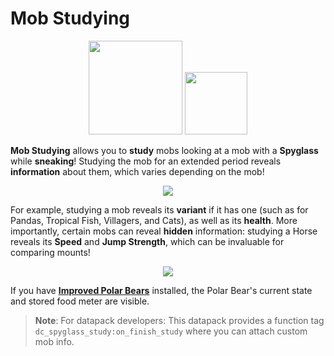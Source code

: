 # Mob Studying

<p align="center">
  <img src="https://static.wikia.nocookie.net/minecraft_gamepedia/images/d/d8/White_Horse_%28Saddle%29.png/revision/latest/scale-to-width-down/350?cb=20190716122913" width=150>
  <img src="https://static.wikia.nocookie.net/minecraft_gamepedia/images/3/32/Steve_scoping_Spyglass_JE2.png/revision/latest?cb=20201125214427" width=100>
</p>

**Mob Studying** allows you to **study** mobs looking at a mob with a **Spyglass** while **sneaking**! Studying the mob for an extended period reveals **information** about them, which varies depending on the mob!

<p align="center">
  <img src="https://github.com/Drakonkinst/DrakonsDatapacks/assets/11655960/e4c9af88-c992-4ef7-bc4c-5bff390aa609">
</p>

For example, studying a mob reveals its **variant** if it has one (such as for Pandas, Tropical Fish, Villagers, and Cats), as well as its **health**. More importantly, certain mobs can reveal **hidden** information: studying a Horse reveals its **Speed** and **Jump Strength**, which can be invaluable for comparing mounts!

<p align="center">
  <img src="https://github.com/Drakonkinst/DrakonsDatapacks/assets/11655960/b3097ba1-4bbc-4568-936b-014ee7147806">
</p>

If you have **[Improved Polar Bears](https://github.com/Drakonkinst/DrakonsDatapacks/tree/master/datapacks/dc_polar_bear)** installed, the Polar Bear's current state and stored food meter are visible.

> **Note**: For datapack developers: This datapack provides a function tag `dc_spyglass_study:on_finish_study` where you can attach custom mob info.
